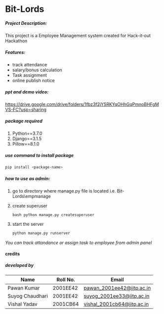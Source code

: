 # Bit-Lords

##### Project Description:  
This project is a Employee Management system created for Hack-it-out Hackathon 

##### Features:
- track attendance
- salary/bonus calculation 
- Task assignment
- online publish notice


##### ppt and demo video:
https://drive.google.com/drive/folders/1fbz3f2jY5RKYqOHhGqPmnoBHFgMVS-FC?usp=sharing


##### package required
1. Python==3.7.0
2. Django==3.1.5
3. Pillow==8.1.0

##### use command to install package
```bash 
pip install <package-name>
```

##### how to use as admin:

1. go to directory where manage.py file is located i.e. Bit-Lords\empmanage

2. create superuser
   ```
   bash python manage.py createsuperuser
   ```

3. start the server
    ```bash 
    python manage.py runserver
    ```


*You can track attandance or assign task to employee from admin panel*

#### credits

##### developed by

|Name|Roll No.|Email|
|-|-|-|
|Pawan Kumar|2001EE42|pawan_2001ee42@iitp.ac.in|
|Suyog Chaudhari|2001EE42|suyog_2001ee33@iitp.ac.in|
|Vishal Yadav|2001CB64|vishal_2001cb64@iitp.ac.in|
